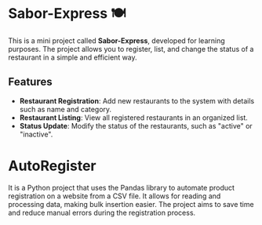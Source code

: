 # Sabor-Express 🍽️

This is a mini project called **Sabor-Express**, developed for learning purposes. The project allows you to register, list, and change the status of a restaurant in a simple and efficient way.

## Features

- **Restaurant Registration**: Add new restaurants to the system with details such as name and category.
- **Restaurant Listing**: View all registered restaurants in an organized list.
- **Status Update**: Modify the status of the restaurants, such as "active" or "inactive".


# AutoRegister
It is a Python project that uses the Pandas library to automate product registration on a website from a CSV file. It allows for reading and processing data, making bulk insertion easier. The project aims to save time and reduce manual errors during the registration process.

